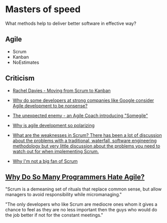 # Masters of speed

What methods help to deliver better software in effective way?


## Agile

- Scrum 
- Kanban
- NoEstimates 



## Criticism

- [Rachel Davies - Moving from Scrum to Kanban](https://vimeo.com/43624438)

- [Why do some developers at strong companies like Google consider Agile development to be nonsense?](https://www.quora.com/Why-do-some-developers-at-strong-companies-like-Google-consider-Agile-development-to-be-nonsense#)

- [The unexpected enemy - an Agile Coach introducing "Somegile"](https://www.scrum.org/forum/scrum-forum/7277/part-iii-unexpected-enemy-agile-coach-introducing-somegile)

- [Why is agile development so polarizing](https://www.quora.com/Why-is-agile-development-so-polarizing)

- [What are the weaknesses in Scrum? There has been a lot of discussion about the problems with a traditional, waterfall, software engineering methodology but very little discussion about the problems you need to watch out for when implementing Scrum.](https://www.quora.com/What-are-the-weaknesses-in-Scrum-There-has-been-a-lot-of-discussion-about-the-problems-with-a-traditional-waterfall-software-engineering-methodology-but-very-little-discussion-about-the-problems-you-need-to-watch-out-for-when-implementing-Scrum)

- [Why I'm not a big fan of Scrum](http://okigiveup.net/not-big-fan-of-scrum/)



## [Why Do So Many Programmers Hate Agile?](https://dzone.com/articles/why-do-so-many-programmers-hate-agile)

"Scrum is a demeaning set of rituals that replace common sense, but allow managers to avoid responsibility while micromanaging."

"The only developers who like Scrum are mediocre ones whom it gives a chance to feel as they are no less important then the guys who would do the job better if not for the constant meetings."
